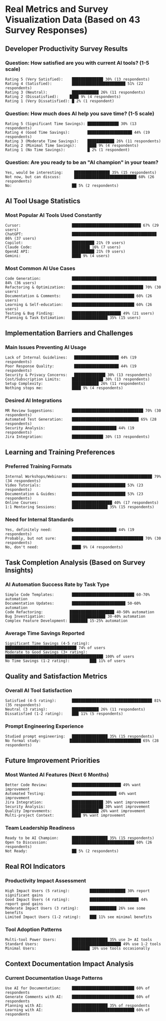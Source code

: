 # Real Metrics and Survey Visualization Data (Based on 43 Survey Responses)

## Developer Productivity Survey Results

### Question: How satisfied are you with current AI tools? (1-5 scale)

```
Rating 5 (Very Satisfied):    ██████████████ 30% (13 respondents)
Rating 4 (Satisfied):         ████████████████████████ 51% (22 respondents)
Rating 3 (Neutral):           ████████████ 26% (11 respondents)
Rating 2 (Dissatisfied):     ████ 9% (4 respondents)
Rating 1 (Very Dissatisfied): █ 2% (1 respondent)
```

### Question: How much does AI help you save time? (1-5 scale)

```
Rating 5 (Significant Time Savings): ██████████████ 30% (13 respondents)
Rating 4 (Good Time Savings):        ████████████████████ 44% (19 respondents)
Rating 3 (Moderate Time Savings):    ████████████ 26% (11 respondents)
Rating 2 (Minimal Time Savings):     ████ 9% (4 respondents)
Rating 1 (No Time Savings):          █ 2% (1 respondent)
```

### Question: Are you ready to be an "AI champion" in your team?

```
Yes, would be interesting:     ████████████████ 35% (15 respondents)
Not now, but can discuss:      ████████████████████████████ 60% (26 respondents)
No:                           ██ 5% (2 respondents)
```

## AI Tool Usage Statistics

### Most Popular AI Tools Used Constantly

```
Cursor:                       ███████████████████████████████ 67% (29 users)
ChatGPT:                      ██████████████████████████████████████ 86% (37 users)
Copilot:                      ██████████ 21% (9 users)
Claude Code:                  ████████ 16% (7 users)
OpenAI API:                   ██████████ 21% (9 users)
Gemini:                       ████ 9% (4 users)
```

### Most Common AI Use Cases

```
Code Generation:              ██████████████████████████████████████ 84% (36 users)
Refactoring & Optimization:   ████████████████████████████████ 70% (30 users)
Documentation & Comments:     ████████████████████████████ 60% (26 users)
Learning & Self-education:    ████████████████████████████ 60% (26 users)
Testing & Bug Finding:        ██████████████████████ 49% (21 users)
Planning & Task Estimation:   ████████████████ 35% (15 users)
```

## Implementation Barriers and Challenges

### Main Issues Preventing AI Usage

```
Lack of Internal Guidelines:   ████████████████████ 44% (19 respondents)
Poor Response Quality:         ████████████████████ 44% (19 respondents)
Security & Privacy Concerns:   ██████████████ 30% (13 respondents)
Cost/Subscription Limits:     ██████████████ 30% (13 respondents)
Setup Complexity:             ████████████ 26% (11 respondents)
Nothing stops me:             ████ 9% (4 respondents)
```

### Desired AI Integrations

```
MR Review Suggestions:        ████████████████████████████████ 70% (30 respondents)
Automated Test Generation:    ██████████████████████████████ 65% (28 respondents)
Security Analysis:            ████████████████████ 44% (19 respondents)
Jira Integration:             ██████████████ 30% (13 respondents)
```

## Learning and Training Preferences

### Preferred Training Formats

```
Internal Workshops/Webinars:  ████████████████████████████████████ 79% (34 respondents)
Video Tutorials:              ████████████████████████ 53% (23 respondents)
Documentation & Guides:       ████████████████████████ 53% (23 respondents)
Online Courses:               ██████████████████ 40% (17 respondents)
1:1 Mentoring Sessions:       ████████████████ 35% (15 respondents)
```

### Need for Internal Standards

```
Yes, definitely need:         ████████████████████ 44% (19 respondents)
Probably, but not sure:       ████████████████████████████████ 70% (30 respondents)
No, don't need:               ████ 9% (4 respondents)
```

## Task Completion Analysis (Based on Survey Insights)

### AI Automation Success Rate by Task Type

```
Simple Code Templates:        ████████████████████████████ 60-70% automation
Documentation Updates:        ████████████████████████ 50-60% automation
Code Refactoring:            ████████████████████ 40-50% automation
Bug Investigation:           ████████████████ 30-40% automation
Complex Feature Development: ████████ 15-25% automation
```

### Average Time Savings Reported

```
Significant Time Savings (4-5 rating): ████████████████████████████████ 74% of users
Moderate to Good Savings (3+ rating):  ████████████████████████████████████████████ 100% of users
No Time Savings (1-2 rating):         ███ 11% of users
```

## Quality and Satisfaction Metrics

### Overall AI Tool Satisfaction

```
Satisfied (4-5 rating):       ████████████████████████████████████ 81% (35 respondents)
Neutral (3 rating):           ████████████ 26% (11 respondents)
Dissatisfied (1-2 rating):    ███ 11% (5 respondents)
```

### Prompt Engineering Experience

```
Studied prompt engineering:   ████████████████ 35% (15 respondents)
No formal study:             ████████████████████████████████ 65% (28 respondents)
```

## Future Improvement Priorities

### Most Wanted AI Features (Next 6 Months)

```
Better Code Review:           ██████████████████████ 49% want improvement
Automated Testing:            ████████████████████ 44% want improvement
Jira Integration:             ██████████████ 30% want improvement
Security Analysis:            ██████████████ 30% want improvement
Quality Improvements:         ████████████ 26% want improvement
Multi-project Context:        ████ 9% want improvement
```

### Team Leadership Readiness

```
Ready to be AI Champion:      ████████████████ 35% (15 respondents)
Open to Discussion:           ████████████████████████████ 60% (26 respondents)
Not Ready:                    ██ 5% (2 respondents)
```

## Real ROI Indicators

### Productivity Impact Assessment

```
High Impact Users (5 rating):         ████████████████ 30% report significant gains
Good Impact Users (4 rating):         ██████████████████████ 44% report good gains
Moderate Impact Users (3 rating):     ████████████ 26% see some benefits
Limited Impact Users (1-2 rating):    ███ 11% see minimal benefits
```

### Tool Adoption Patterns

```
Multi-tool Power Users:       ████████████████ 35% use 3+ AI tools
Standard Users:               ██████████████████████ 49% use 1-2 tools
Minimal Users:                ████████ 16% use tools occasionally
```

## Context Documentation Impact Analysis

### Current Documentation Usage Patterns

```
Use AI for Documentation:     ████████████████████████████ 60% of respondents
Generate Comments with AI:    ████████████████████████████ 60% of respondents
Planning with AI:             ████████████████ 35% of respondents
Learning with AI:             ████████████████████████████ 60% of respondents
```
